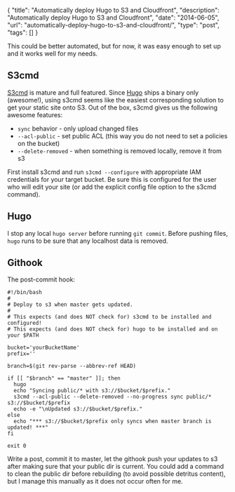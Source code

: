 {
  "title": "Automatically deploy Hugo to S3 and Cloudfront",
  "description": "Automatically deploy Hugo to S3 and Cloudfront",
  "date": "2014-06-05",
  "url": "automatically-deploy-hugo-to-s3-and-cloudfront/",
  "type": "post",
  "tags": []
}

This could be better automated, but for now, it was easy enough to set up and it works well for my needs.

## S3cmd

[S3cmd](http://s3tools.org/s3cmd) is mature and full featured. Since [Hugo](http://hugo.spf13.com/) ships a binary only (awesome!), using s3cmd seems like the easiest corresponding solution to get your static site onto S3. Out of the box, s3cmd gives us the following awesome features:

 - `sync` behavior - only upload changed files
 - `--acl-public` - set public ACL (this way you do not need to set a policies on the bucket)
 - `--delete-removed` - when something is removed locally, remove it from s3

First install s3cmd and run `s3cmd --configure` with appropriate IAM credentials for your target bucket. Be sure this is configured for the user who will edit your site (or add the explicit config file option to the s3cmd command).

## Hugo

I stop any local `hugo server` before running `git commit`. Before pushing files, `hugo` runs to be sure that any localhost data is removed.

## Githook

The post-commit hook:

````
#!/bin/bash
#
# Deploy to s3 when master gets updated. 
#
# This expects (and does NOT check for) s3cmd to be installed and configured!
# This expects (and does NOT check for) hugo to be installed and on your $PATH

bucket='yourBucketName'
prefix=''

branch=$(git rev-parse --abbrev-ref HEAD)

if [[ "$branch" == "master" ]]; then
  hugo
  echo "Syncing public/* with s3://$bucket/$prefix."
  s3cmd --acl-public --delete-removed --no-progress sync public/* s3://$bucket/$prefix
  echo -e "\nUpdated s3://$bucket/$prefix."
else
  echo "*** s3://$bucket/$prefix only syncs when master branch is updated! ***"
fi

exit 0
````

Write a post, commit it to master, let the githook push your updates to s3 after making sure that your public dir is current. You could add a command to clean the public dir before rebuilding (to avoid possible detritus content), but I manage this manually as it does not occur often for me.
